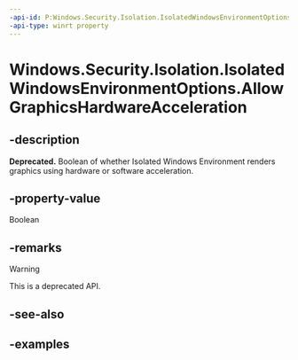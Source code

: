 ```yaml
---
-api-id: P:Windows.Security.Isolation.IsolatedWindowsEnvironmentOptions.AllowGraphicsHardwareAcceleration
-api-type: winrt property
---
```


<!-- Property syntax.
public bool AllowGraphicsHardwareAcceleration { get;  set; }
-->

# Windows.Security.Isolation.IsolatedWindowsEnvironmentOptions.AllowGraphicsHardwareAcceleration

## -description

**Deprecated.** Boolean of whether Isolated Windows Environment renders graphics using hardware or software acceleration.

## -property-value

Boolean

## -remarks

> [!WARNING]
> This is a deprecated API.

## -see-also

## -examples

